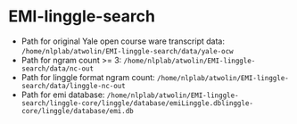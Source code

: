# EMI-linggle-search

- Path for original Yale open course ware transcript data: `/home/nlplab/atwolin/EMI-linggle-search/data/yale-ocw`
- Path for ngram count >= 3: `/home/nlplab/atwolin/EMI-linggle-search/data/nc-out`
- Path for linggle format ngram count: `/home/nlplab/atwolin/EMI-linggle-search/data/linggle-nc-out`
- Path for emi database: `/home/nlplab/atwolin/EMI-linggle-search/linggle-core/linggle/database/emiLinggle.dblinggle-core/linggle/database/emi.db`
